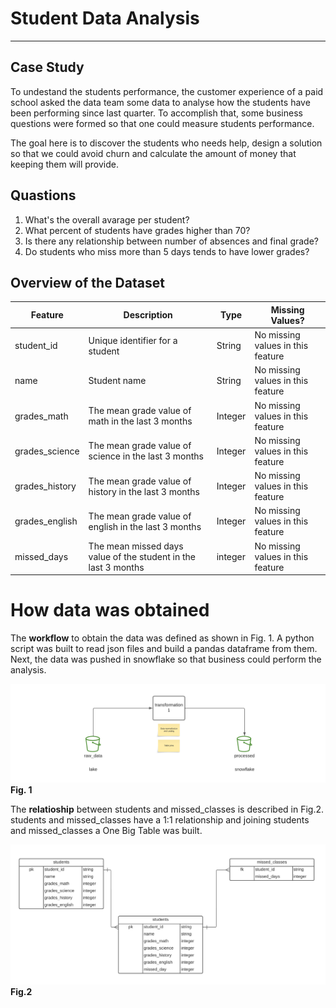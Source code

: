 # Student Data Analysis
---
## Case Study
To undestand the students performance, the customer experience of a paid school asked the data team some data to analyse how the students have been performing since last quarter. To accomplish that, some business questions were formed so that one could measure students performance.

The goal here is to discover the students who needs help, design a solution so that we could avoid churn and calculate the amount of money that keeping them will provide.

## Quastions
1. What's the overall avarage per student?
2. What percent of students have grades higher than 70?
3. Is there any relationship between number of absences and final grade?
4. Do students who miss more than 5 days tends to have lower grades?

## Overview of the Dataset

|**Feature**|**Description**| **Type** | **Missing Values?** | 
|---------|------------|-------------|-------------|
|student_id	| Unique identifier for a student| String| No missing values in this feature|
|name	| Student name| String| No missing values in this feature|
|grades_math	| The mean grade value of math in the last 3 months | Integer| No missing values in this feature|
|grades_science	| The mean grade value of science in the last 3 months| Integer| No missing values in this feature|
|grades_history	| The mean grade value of history in the last 3 months| Integer| No missing values in this feature|
|grades_english	| The mean grade value of english in the last 3 months| Integer| No missing values in this feature|
|missed_days	| The mean missed days value of the student in the last 3 months| integer| No missing values in this feature|


# How data was obtained

The **workflow** to obtain the data was defined as shown in Fig. 1. A python script was built to read json files and build a pandas dataframe from them. Next, the data was pushed in snowflake so that business could perform the analysis.


![](workflow.png "Workflow")**Fig. 1**


The **relatioship** between students and missed_classes is described in Fig.2. students and missed_classes have a 1:1 relationship and joining  students and missed_classes a One Big Table was built.

![](modelagem.png "Relationship")**Fig.2**




